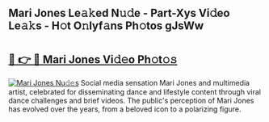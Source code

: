 ## Mari Jones Le𝚊𝚔ed N𝚞𝚍e - Part-Xys Vi𝚍eo Le𝚊𝚔s - H𝚘t O𝚗lyf𝚊ns Ph𝚘tos gJsWw

# <h2><a href="http://hf5wvt.feru.top/?c=Mari+Jones">🔗 👉 🔴 Mari Jones Vi𝚍𝚎o Ph𝚘t𝚘𝚜</a></h2>

[![Mari Jones Nu𝚍𝚎s](https://i.imgur.com/0TWrTi3.gif)](http://hf5wvt.feru.top/?c=Mari+Jones)
Social media sensation Mari Jones and multimedia artist, celebrated for disseminating dance and lifestyle content through viral dance challenges and brief videos. The public's perception of Mari Jones has evolved over the years, from a beloved icon to a polarizing figure. 
